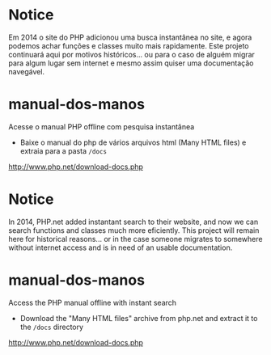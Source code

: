 Notice
===============
Em 2014 o site do PHP adicionou uma busca instantânea no site, e agora podemos
achar funções e classes muito mais rapidamente. Este projeto continuará aqui por motivos históricos... ou para o caso de alguém migrar para algum lugar sem internet e mesmo assim quiser uma documentação navegável.

manual-dos-manos
================

Acesse o manual PHP offline com pesquisa instantânea

- Baixe o manual do php de vários arquivos html (Many HTML files) e extraia para a pasta `/docs`

http://www.php.net/download-docs.php


Notice
===============
In 2014, PHP.net added instantant search to their website, and now we can search functions and classes much more eficiently. This project will remain here for historical reasons... or in the case someone migrates to somewhere without internet access and is in need of an usable documentation.

manual-dos-manos
================

Access the PHP manual offline with instant search

- Download the "Many HTML files" archive from php.net and extract it to the `/docs` directory

http://www.php.net/download-docs.php
